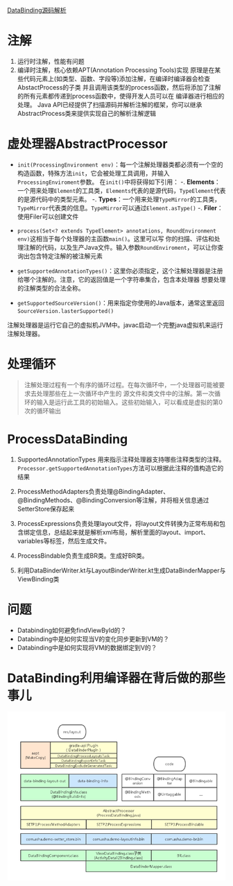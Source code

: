 [DataBinding源码解析](https://juejin.im/entry/59e2ddf451882578d02f445f)
# 注解
1. 运行时注解，性能有问题
2. 编译时注解，核心依赖APT(Annotation Processing Tools)实现
原理是在某些代码元素上(如类型、函数、字段等)添加注解，在编译时编译器会检查AbstactProcess的子类
并且调用该类型的process函数，然后将添加了注解的所有元素都传递到process函数中，使得开发人员可以在
编译器进行相应的处理。
Java API已经提供了扫描源码并解析注解的框架，你可以继承AbstractProcess类来提供实现自己的解析注解逻辑

# 虚处理器AbstractProcessor
* `init(ProcessingEnvironment env)`：每一个注解处理器类都必须有一个空的构造函数，特殊方法`init`，它会被处理工具调用，并输入`ProcessingEnviroment`参数。
在`init()`中将获得如下引用：
    -. **Elements**：一个用来处理`Element`的工具类，`Elements`代表的是源代码，`TypeElement`代表的是源代码中的类型元素。
    -. **Types**：一个用来处理`TypeMirror`的工具类，`TypeMirror`代表类的信息。`TypeMirror`可以通过`Element.asType()`
    -. **Filer**：使用Filer可以创建文件

* `process(Set<? extends TypeElement> annotations, RoundEnvironment env)`这相当于每个处理器的主函数`main()`。这里可以写
你的扫描、评估和处理注解的代码，以及生产Java文件。输入参数`RoundEnviroment`，可以让你查询出包含特定注解的被注解元素
* `getSupportedAnnotationTypes()`：这里你必须指定，这个注解处理器是注册给哪个注解的。注意，它的返回值是一个字符串集合，包含本处理器
想要处理的注解类型的合法全称。
* `getSupportedSourceVersion()`：用来指定你使用的Java版本，通常这里返回`SourceVersion.lasterSupported()`

注解处理器是运行它自己的虚拟机JVM中。javac启动一个完整java虚拟机来运行注解处理器。

# 处理循环
> 注解处理过程有一个有序的循环过程。在每次循环中，一个处理器可能被要求去处理那些在上一次循环中产生的
源文件和类文件中的注解。第一次循环的输入是运行此工具的初始输入。这些初始输入，可以看成是虚拟的第0次的循环输出


# ProcessDataBinding
1. SupportedAnnotationTypes 用来指示注释处理器支持哪些注释类型的注释。
`Processor.getSupportedAnnotationTypes`方法可以根据此注释的值构造它的结果

2. ProcessMethodAdapters负责处理@BindingAdapter、@BindingMethods、@BindingConversion等注解，并将相关信息通过SetterStore保存起来

3. ProcessExpressions负责处理layout文件，将layout文件转换为正常布局和包含绑定信息，总结起来就是解析xml布局，解析里面的layout、import、variables等标签，然后生成文件。

4. ProcessBindable负责生成BR类。生成好BR类。

5. 利用DataBinderWriter.kt与LayoutBinderWriter.kt生成DataBinderMapper与ViewBinding类

# 问题
* Databinding如何避免findViewById的？
* Databinding中是如何实现当V的变化同步更新到VM的？
* Databinding中是如何实现将VM的数据绑定到V的？


# DataBinding利用编译器在背后做的那些事儿
![databinding_process](../img/databinding_process.png)



